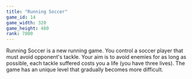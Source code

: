 ```yaml
---
title: "Running Soccer"
game_id: 14
game_width: 320
game_height: 480
rank: 7800
---
```

Running Soccer is a new running game. You control a soccer player that must avoid opponent's tackle. Your aim is to avoid enemies for as long as possible, each tackle suffered costs you a life (you have three lives). The game has an unique level that gradually becomes more difficult.